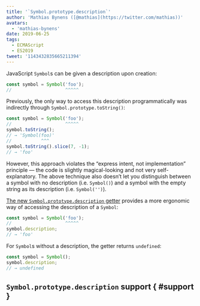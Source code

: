 ```yaml
---
title: '`Symbol.prototype.description`'
author: 'Mathias Bynens ([@mathias](https://twitter.com/mathias))'
avatars:
  - 'mathias-bynens'
date: 2019-06-25
tags:
  - ECMAScript
  - ES2019
tweet: '1143432835665211394'
---
```

JavaScript `Symbol`s can be given a description upon creation:

```js
const symbol = Symbol('foo');
//                    ^^^^^
```

Previously, the only way to access this description programmatically was indirectly through `Symbol.prototype.toString()`:

```js
const symbol = Symbol('foo');
//                    ^^^^^
symbol.toString();
// → 'Symbol(foo)'
//           ^^^
symbol.toString().slice(7, -1);
// → 'foo'
```

However, this approach violates the “express intent, not implementation” principle — the code is slightly magical-looking and not very self-explanatory. The above technique also doesn’t let you distinguish between a symbol with no description (i.e. `Symbol()`) and a symbol with the empty string as its description (i.e. `Symbol('')`).

[The new `Symbol.prototype.description` getter](https://tc39.es/proposal-Symbol-description/) provides a more ergonomic way of accessing the description of a `Symbol`:

```js
const symbol = Symbol('foo');
//                    ^^^^^
symbol.description;
// → 'foo'
```

For `Symbol`s without a description, the getter returns `undefined`:

```js
const symbol = Symbol();
symbol.description;
// → undefined
```

## `Symbol.prototype.description` support { #support }

<feature-support chrome="70 /blog/v8-release-70#javascript-language-features"
                 firefox="63"
                 safari="12.1"
                 nodejs="12 https://twitter.com/mathias/status/1120700101637353473"
                 babel="yes"></feature-support>
